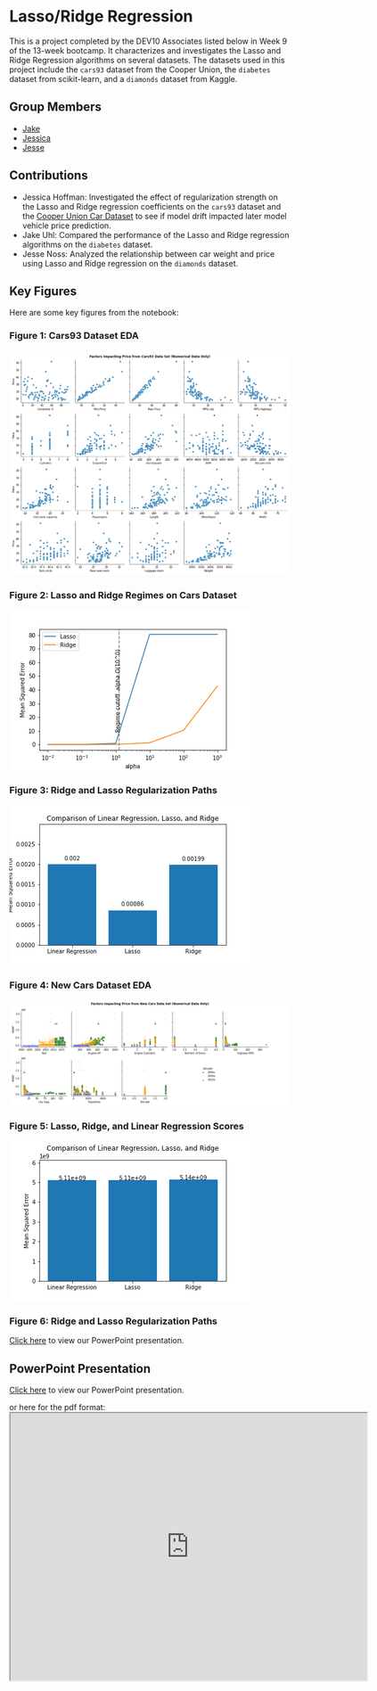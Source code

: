 # Lasso/Ridge Regression

This is a project completed by the DEV10 Associates listed below in Week 9 of the 13-week bootcamp. It characterizes and investigates the Lasso and Ridge Regression algorithms on several datasets. The datasets used in this project include the `cars93` dataset from the Cooper Union, the `diabetes` dataset from scikit-learn, and a `diamonds` dataset from Kaggle.

## Group Members

- [Jake](https://github.com/LassoRidge/Jake)
- [Jessica](https://github.com/LassoRidge/Jessica)
- [Jesse](https://github.com/LassoRidge/Jesse)

## Contributions

- Jessica Hoffman: Investigated the effect of regularization strength on the Lasso and Ridge regression coefficients on the `cars93` dataset and the [Cooper Union Car Dataset](https://www.kaggle.com/datasets/CooperUnion/cardataset) to see if model drift impacted later model vehicle price prediction. 
- Jake Uhl: Compared the performance of the Lasso and Ridge regression algorithms on the `diabetes` dataset.
- Jesse Noss: Analyzed the relationship between car weight and price using Lasso and Ridge regression on the `diamonds` dataset.

## Key Figures

Here are some key figures from the notebook:

### Figure 1: Cars93 Dataset EDA

![scatter plot](Jessica/img/scatter_plot.png)

### Figure 2: Lasso and Ridge Regimes on Cars Dataset

![lasso ridge regimes](Jessica/img/lasso_ridge_regimes.png)

### Figure 3: Ridge and Lasso Regularization Paths

![regression model scores](Jessica/img/cars93mse.png)

### Figure 4: New Cars Dataset EDA

![decades scatter plot](Jessica/img/scatter_decades.png)

### Figure 5: Lasso, Ridge, and Linear Regression Scores

![regression model scores](Jessica/img/newcarsmse.png)

### Figure 6: Ridge and Lasso Regularization Paths
[Click here](Lasso_Ridge_Regression.pptx)
 to view our PowerPoint presentation.


## PowerPoint Presentation

[Click here](Lasso_Ridge_Regression.pptx)
 to view our PowerPoint presentation.

or here for the pdf format: <iframe src="https://docs.google.com/presentation/d/1yyS6t0EiZl2tdnu4EJhNu8VPLVq_B0fP9uP9RKE_nDs/edit?usp=sharing" width="640" height="480"></iframe>
